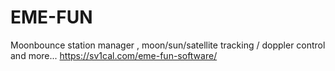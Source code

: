 # EME-FUN
Moonbounce station manager , moon/sun/satellite tracking / doppler control and more...
https://sv1cal.com/eme-fun-software/

